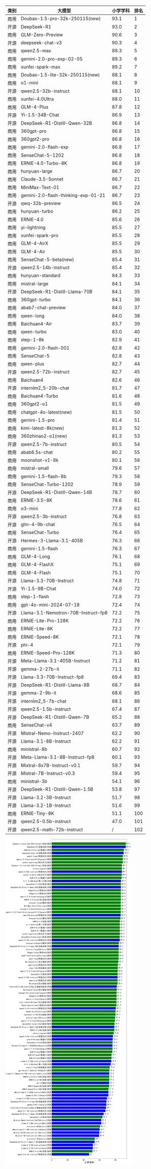 
| 类别 | 大模型                         | 小学学科 | 排名 |
|-----|------------------------------|---------|----|
|商用|Doubao-1.5-pro-32k-250115(new)|93.1|1|
|开源|DeepSeek-R1|93.0|2|
|商用|GLM-Zero-Preview|90.6|3|
|开源|deepseek-chat-v3|90.3|4|
|商用|qwen2.5-max|89.3|5|
|商用|gemini-2.0-pro-exp-02-05|89.3|6|
|商用|xunfei-spark-max|89.2|7|
|商用|Doubao-1.5-lite-32k-250115(new)|88.1|8|
|商用|o1-mini|88.1|9|
|开源|qwen2.5-32b-instruct|88.1|10|
|商用|xunfei-4.0Ultra|88.0|11|
|商用|GLM-4-Plus|87.8|12|
|开源|Yi-1.5-34B-Chat|86.9|13|
|开源|DeepSeek-R1-Distill-Qwen-32B|86.8|14|
|商用|360gpt-pro|86.8|15|
|商用|360gpt2-pro|86.8|16|
|商用|gemini-2.0-flash-exp|86.8|17|
|商用|SenseChat-5-1202|86.8|18|
|商用|ERNIE-4.0-Turbo-8K|86.8|19|
|商用|hunyuan-large|86.7|20|
|商用|Claude-3.5-Sonnet|86.7|21|
|商用|MiniMax-Text-01|86.7|22|
|商用|gemini-2.0-flash-thinking-exp-01-21|86.7|23|
|开源|qwq-32b-preview|86.5|24|
|商用|hunyuan-turbo|86.2|25|
|商用|ERNIE-4.0|85.6|26|
|商用|yi-lightning|85.5|27|
|商用|xunfei-spark-pro|85.5|28|
|商用|GLM-4-AirX|85.5|29|
|商用|GLM-4-Air|85.5|30|
|商用|SenseChat-5-beta(new)|85.4|31|
|开源|qwen2.5-14b-instruct|85.4|32|
|商用|hunyuan-standard|84.3|33|
|商用|mistral-large|84.1|34|
|开源|DeepSeek-R1-Distill-Llama-70B|84.1|35|
|商用|360gpt-turbo|84.1|36|
|商用|abab7-chat-preview|84.0|37|
|商用|qwen-long|84.0|38|
|商用|Baichuan4-Air|83.7|39|
|商用|qwen-turbo|83.0|40|
|商用|step-1-8k|82.9|41|
|商用|gemini-2.0-flash-001|82.8|42|
|商用|SenseChat-5|82.8|43|
|商用|qwen-plus|82.7|44|
|开源|qwen2.5-72b-instruct|82.7|45|
|商用|Baichuan4|82.6|46|
|开源|internlm2_5-20b-chat|81.7|47|
|商用|Baichuan4-Turbo|81.6|48|
|商用|360gpt2-o1|81.5|49|
|商用|chatgpt-4o-latest(new)|81.5|50|
|商用|gemini-1.5-pro|81.4|51|
|商用|kimi-latest-8k(new)|81.3|52|
|商用|360zhinao2-o1(new)|81.3|53|
|开源|qwen2.5-7b-instruct|80.5|54|
|商用|abab6.5s-chat|80.2|55|
|商用|moonshot-v1-8k|80.1|56|
|商用|mistral-small|79.6|57|
|商用|gemini-1.5-flash-8b|79.3|58|
|商用|SenseChat-Turbo-1202|78.9|59|
|开源|DeepSeek-R1-Distill-Qwen-14B|78.7|60|
|商用|ERNIE-3.5-8K|78.6|61|
|商用|o3-mini|77.8|62|
|开源|qwen2.5-3b-instruct|76.8|63|
|开源|glm-4-9b-chat|76.5|64|
|商用|SenseChat-Turbo|76.4|65|
|开源|Hermes-3-Llama-3.1-405B|76.3|66|
|商用|gemini-1.5-flash|76.3|67|
|商用|GLM-4-Long|76.1|68|
|商用|GLM-4-FlashX|75.1|69|
|商用|GLM-4-Flash|75.1|70|
|开源|Llama-3.3-70B-Instruct|74.8|71|
|开源|Yi-1.5-9B-Chat|74.0|72|
|商用|step-1-flash|72.8|73|
|商用|gpt-4o-mini-2024-07-18|72.4|74|
|开源|Llama-3.1-Nemotron-70B-Instruct-fp8|72.2|75|
|商用|ERNIE-Lite-Pro-128K|72.2|76|
|商用|ERNIE-Lite-8K|72.2|77|
|商用|ERNIE-Speed-8K|72.1|78|
|开源|phi-4|72.1|79|
|商用|ERNIE-Speed-Pro-128K|71.3|80|
|开源|Meta-Llama-3.1-405B-Instruct|71.2|81|
|开源|gemma-2-27b-it|71.1|82|
|开源|Llama-3.3-70B-Instruct-fp8|69.4|83|
|开源|DeepSeek-R1-Distill-Llama-8B|68.7|84|
|开源|gemma-2-9b-it|68.6|85|
|开源|internlm2_5-7b-chat|68.1|86|
|开源|qwen2.5-1.5b-instruct|67.4|87|
|开源|DeepSeek-R1-Distill-Qwen-7B|65.2|88|
|商用|SenseChat-v4|63.7|89|
|开源|Mistral-Nemo-Instruct-2407|62.2|90|
|开源|Llama-3.1-8B-Instruct|62.2|91|
|商用|ministral-8b|60.7|92|
|开源|Meta-Llama-3.1-8B-Instruct-fp8|60.1|93|
|开源|Mixtral-8x7B-Instruct-v0.1|59.7|94|
|开源|Mistral-7B-Instruct-v0.3|59.4|95|
|商用|ministral-3b|54.1|96|
|开源|DeepSeek-R1-Distill-Qwen-1.5B|53.8|97|
|开源|Llama-3.2-3B-Instruct|51.7|98|
|开源|Llama-3.2-1B-Instruct|51.6|99|
|商用|ERNIE-Tiny-8K|51.1|100|
|开源|qwen2.5-0.5b-instruct|47.0|101|
|开源|qwen2.5-math-72b-instruct|/|102|


![lin](../pic/primaryschool.png)
